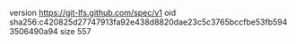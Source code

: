 version https://git-lfs.github.com/spec/v1
oid sha256:c420825d27747913fa92e438d8820dae23c5c3765bccfbe53fb5943506490a94
size 557
